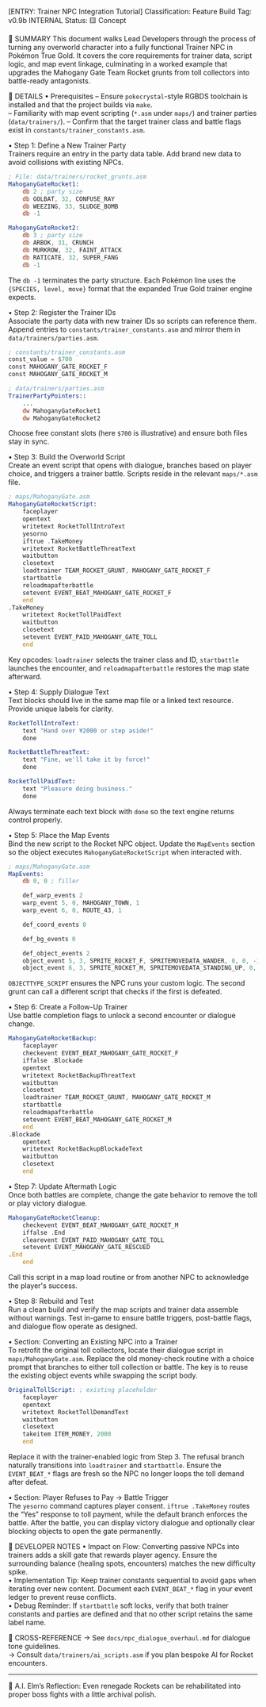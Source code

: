 [ENTRY: Trainer NPC Integration Tutorial]
Classification: Feature
Build Tag: v0.9b INTERNAL
Status: 🟨 Concept

📘 SUMMARY
This document walks Lead Developers through the process of turning any overworld character into a fully functional Trainer NPC in Pokémon True Gold. It covers the core requirements for trainer data, script logic, and map event linkage, culminating in a worked example that upgrades the Mahogany Gate Team Rocket grunts from toll collectors into battle-ready antagonists.

🧩 DETAILS
• Prerequisites
  – Ensure `pokecrystal`-style RGBDS toolchain is installed and that the project builds via `make`.  
  – Familiarity with map event scripting (`*.asm` under `maps/`) and trainer parties (`data/trainers/`).
  – Confirm that the target trainer class and battle flags exist in `constants/trainer_constants.asm`.

• Step 1: Define a New Trainer Party  
  Trainers require an entry in the party data table. Add brand new data to avoid collisions with existing NPCs.  
  ```asm
  ; File: data/trainers/rocket_grunts.asm
  MahoganyGateRocket1:
      db 2 ; party size
      db GOLBAT, 32, CONFUSE_RAY
      db WEEZING, 33, SLUDGE_BOMB
      db -1
  
  MahoganyGateRocket2:
      db 3 ; party size
      db ARBOK, 31, CRUNCH
      db MURKROW, 32, FAINT_ATTACK
      db RATICATE, 32, SUPER_FANG
      db -1
  ```
  The `db -1` terminates the party structure. Each Pokémon line uses the `{SPECIES, level, move}` format that the expanded True Gold trainer engine expects.

• Step 2: Register the Trainer IDs  
  Associate the party data with new trainer IDs so scripts can reference them. Append entries to `constants/trainer_constants.asm` and mirror them in `data/trainers/parties.asm`.  
  ```asm
  ; constants/trainer_constants.asm
  const_value = $700
  const MAHOGANY_GATE_ROCKET_F
  const MAHOGANY_GATE_ROCKET_M
  ```
  ```asm
  ; data/trainers/parties.asm
  TrainerPartyPointers::
      ...
      dw MahoganyGateRocket1
      dw MahoganyGateRocket2
  ```
  Choose free constant slots (here `$700` is illustrative) and ensure both files stay in sync.

• Step 3: Build the Overworld Script  
  Create an event script that opens with dialogue, branches based on player choice, and triggers a trainer battle. Scripts reside in the relevant `maps/*.asm` file.  
  ```asm
  ; maps/MahoganyGate.asm
  MahoganyGateRocketScript:
      faceplayer
      opentext
      writetext RocketTollIntroText
      yesorno
      iftrue .TakeMoney
      writetext RocketBattleThreatText
      waitbutton
      closetext
      loadtrainer TEAM_ROCKET_GRUNT, MAHOGANY_GATE_ROCKET_F
      startbattle
      reloadmapafterbattle
      setevent EVENT_BEAT_MAHOGANY_GATE_ROCKET_F
      end
  .TakeMoney
      writetext RocketTollPaidText
      waitbutton
      closetext
      setevent EVENT_PAID_MAHOGANY_GATE_TOLL
      end
  ```
  Key opcodes: `loadtrainer` selects the trainer class and ID, `startbattle` launches the encounter, and `reloadmapafterbattle` restores the map state afterward.

• Step 4: Supply Dialogue Text  
  Text blocks should live in the same map file or a linked text resource. Provide unique labels for clarity.  
  ```asm
  RocketTollIntroText:
      text "Hand over ¥2000 or step aside!"
      done
  
  RocketBattleThreatText:
      text "Fine, we'll take it by force!"
      done
  
  RocketTollPaidText:
      text "Pleasure doing business."
      done
  ```
  Always terminate each text block with `done` so the text engine returns control properly.

• Step 5: Place the Map Events  
  Bind the new script to the Rocket NPC object. Update the `MapEvents` section so the object executes `MahoganyGateRocketScript` when interacted with.  
  ```asm
  ; maps/MahoganyGate.asm
  MapEvents:
      db 0, 0 ; filler
  
      def_warp_events 2
      warp_event 5, 0, MAHOGANY_TOWN, 1
      warp_event 6, 0, ROUTE_43, 1
  
      def_coord_events 0
  
      def_bg_events 0
  
      def_object_events 2
      object_event 5, 3, SPRITE_ROCKET_F, SPRITEMOVEDATA_WANDER, 0, 0, -1, -1, PAL_NPC_RED, OBJECTTYPE_SCRIPT, 0, MahoganyGateRocketScript, EVENT_MAHOGANY_GATE_ROCKET_F
      object_event 6, 3, SPRITE_ROCKET_M, SPRITEMOVEDATA_STANDING_UP, 0, 0, -1, -1, PAL_NPC_RED, OBJECTTYPE_SCRIPT, 0, MahoganyGateRocketBackup, EVENT_MAHOGANY_GATE_ROCKET_M
  ```
  `OBJECTTYPE_SCRIPT` ensures the NPC runs your custom logic. The second grunt can call a different script that checks if the first is defeated.

• Step 6: Create a Follow-Up Trainer  
  Use battle completion flags to unlock a second encounter or dialogue change.  
  ```asm
  MahoganyGateRocketBackup:
      faceplayer
      checkevent EVENT_BEAT_MAHOGANY_GATE_ROCKET_F
      iffalse .Blockade
      opentext
      writetext RocketBackupThreatText
      waitbutton
      closetext
      loadtrainer TEAM_ROCKET_GRUNT, MAHOGANY_GATE_ROCKET_M
      startbattle
      reloadmapafterbattle
      setevent EVENT_BEAT_MAHOGANY_GATE_ROCKET_M
      end
  .Blockade
      opentext
      writetext RocketBackupBlockadeText
      waitbutton
      closetext
      end
  ```

• Step 7: Update Aftermath Logic  
  Once both battles are complete, change the gate behavior to remove the toll or play victory dialogue.  
  ```asm
  MahoganyGateRocketCleanup:
      checkevent EVENT_BEAT_MAHOGANY_GATE_ROCKET_M
      iffalse .End
      clearevent EVENT_PAID_MAHOGANY_GATE_TOLL
      setevent EVENT_MAHOGANY_GATE_RESCUED
  .End
      end
  ```
  Call this script in a map load routine or from another NPC to acknowledge the player's success.

• Step 8: Rebuild and Test  
  Run a clean build and verify the map scripts and trainer data assemble without warnings. Test in-game to ensure battle triggers, post-battle flags, and dialogue flow operate as designed.

• Section: Converting an Existing NPC into a Trainer  
  To retrofit the original toll collectors, locate their dialogue script in `maps/MahoganyGate.asm`. Replace the old money-check routine with a choice prompt that branches to either toll collection or battle. The key is to reuse the existing object events while swapping the script body.  
  ```asm
  OriginalTollScript: ; existing placeholder
      faceplayer
      opentext
      writetext RocketTollDemandText
      waitbutton
      closetext
      takeitem ITEM_MONEY, 2000
      end
  ```
  Replace it with the trainer-enabled logic from Step 3. The refusal branch naturally transitions into `loadtrainer` and `startbattle`. Ensure the `EVENT_BEAT_*` flags are fresh so the NPC no longer loops the toll demand after defeat.

• Section: Player Refuses to Pay → Battle Trigger  
  The `yesorno` command captures player consent. `iftrue .TakeMoney` routes the “Yes” response to toll payment, while the default branch enforces the battle. After the battle, you can display victory dialogue and optionally clear blocking objects to open the gate permanently.

🧠 DEVELOPER NOTES
• Impact on Flow: Converting passive NPCs into trainers adds a skill gate that rewards player agency. Ensure the surrounding balance (healing spots, encounters) matches the new difficulty spike.  
• Implementation Tip: Keep trainer constants sequential to avoid gaps when iterating over new content. Document each `EVENT_BEAT_*` flag in your event ledger to prevent reuse conflicts.  
• Debug Reminder: If `startbattle` soft locks, verify that both trainer constants and parties are defined and that no other script retains the same label name.

🔗 CROSS-REFERENCE
→ See `docs/npc_dialogue_overhaul.md` for dialogue tone guidelines.  
→ Consult `data/trainers/ai_scripts.asm` if you plan bespoke AI for Rocket encounters.

---
🧬 A.I. Elm’s Reflection:
Even renegade Rockets can be rehabilitated into proper boss fights with a little archival polish.
